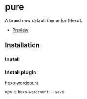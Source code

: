 # pure

A brand new default theme for [Hexo].

- [Preview](http://blog.cofess.com/)

## Installation

### Install

### Install plugin
hexo-wordcount
```
npm i hexo-wordcount --save
```
